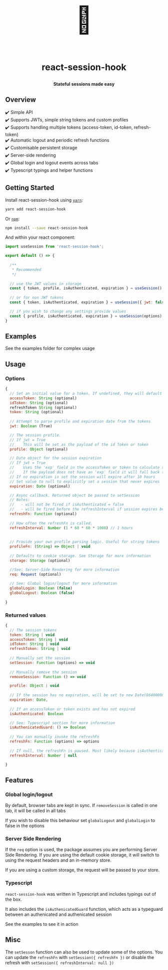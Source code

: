 <h1 align="center">
  <p align="center" style="font-size: 3em">👤</p>
  <p align="center">react-session-hook</p>
  <p align="center" style="font-size: 0.5em">Stateful sessions made easy</p>
</h1>

## Overview

<span>
✔️ Simple API <br />
✔️ Supports JWTs, simple string tokens and custom profiles <br />
✔️ Supports handling multiple tokens (access-token, id-token, refresh-token) <br />
✔️ Automatic logout and periodic refresh functions <br />
✔️ Customisable persistent storage <br />
✔️ Server-side rendering <br />
✔️ Global login and logout events across tabs <br />
✔️ Typescript typings and helper functions <br />
</span>


## Getting Started

Install react-session-hook using [`yarn`](https://yarnpkg.com):

```bash
yarn add react-session-hook
```

Or [`npm`](https://www.npmjs.com/):

```bash
npm install --save react-session-hook
```

And within your react component:

```javascript
import useSession from 'react-session-hook';

export default () => {
   
  /**
   * Recommended
   */
   
  // use the JWT values in storage
  const { token, profile, isAuthenticated, expiration } = useSession();
  
  // or for non JWT tokens
  const { token, isAuthenticated, expiration } = useSession({ jwt: false });

  // if you wish to change any settings provide values
  const { profile, isAuthenticated, expiration } = useSession(options);
}
```

## Examples

See the examples folder for complex usage

## Usage


### Options

```javascript
{ 
  // Set an initial value for a token. If undefined, they will default to the value in storage	
  accessToken: String (optional)
  idToken: String (optional)
  refreshToken String (optional)
  token: String (optional)
      
  // Attempt to parse profile and expiration date from the tokens
  jwt: Boolean (True)

  // The session profile. 
  // If jwt = True
  //    This will be set as the payload of the id Token or token
  profile: Object (optional)

  // Date object for the session expiration
  // If jwt = True
  //    Uses the 'exp' field in the accessToken or token to calculate session expiry
  //    If the payload does not have an 'exp' field it will fall back to this field
  // If no expiration is set the session will expire after 10 hours
  // Set value to null to explicitly set a session that never expires
  expiration: Date (optional)

  // Async callback. Returned object be passed to setSession
  // Notes: 
  //   - will not be fired if isAuthenticated = false
  //   - will be fired before the refreshInterval if session expires before refresh period
  refreshFn: Function (optional)
  
  // How often the refreshFn is called.
  refreshInterval: Number (1 * 60 * 60 * 1000) // 1 hours
  
 
  // Provide your own profile parsing logic. Useful for string tokens
  profileFn: (String) => Object | void
  
  // Defaults to cookie storage. See Storage for more information            
  storage: Storage (optional)

  //See: Server-Side Rendering for more information
  req: Request (optional)
  
  // See: Global login/logout for more information
  globalLogin: Boolean (false)
  globalLogout: Boolean (false)
                   
}
```

### Returned values

```javascript
{ 
  // The session tokens
  token: String | void
  accessToken: String | void
  idToken: String | void
  refreshToken: String | void
  
  // Manually set the session
  setSession: Function (options) => void 
  
  // Manually remove the session
  removeSession: Function () => void 

  profile: Object | void
  
  // If the session has no expiration, will be set to new Date(8640000000000000)
  expiration: Date,
  
  // If an accessToken or token exists and has not expired
  isAuthenticated: Boolean

  // See: Typescript section for more information
  isAuthenicatedGuard: () => Boolean
  
  // You can manually invoke the refreshFn
  refreshFn: Function (options) => options
  
  // If null, the refreshFn is paused. Most likely because isAuthenticated = False
  refreshInterval: Number | null

}
```

## Features

### Global login/logout

By default, browser tabs are kept in sync. If `removeSession` is called in one tab, it will be called in all tabs

If you wish to disable this behaviour set `globalLogout` and `globalLogin` to false in the options

### Server Side Rendering

If the `req` option is used, the package assumes you are performing Server Side Rendering. If you are using the default cookie storage, it will switch to using the request headers and an in-memory store.

If you are using a custom storage, the request will be passed to your store.

### Typescript 

`react-session-hook` was written in Typescript and includes typings out of the box.

It also includes the `isAuthenicatedGuard` function, which acts as a typeguard between an
authenicated and authenicated session

See the examples to see it in action

## Misc

The `setSesson` function can also be used to update some of the options. You can update the `refreshFn` with `setSession({ refreshFn })` or disable the refresh with `setSession({ refreshInterval: null })`

